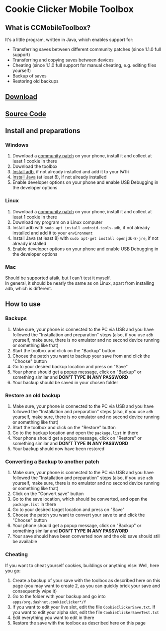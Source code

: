 # Cookie Clicker Mobile Toolbox

## What is CCMobileToolbox?
It's a little program, written in Java, which enables support for:
- Transferring saves between different community patches (since 1.1.0 full support)
- Transferring and copying saves between devices
- Cheating (since 1.1.0 full support for manual cheating, e.g. editing files yourself)
- Backup of saves
- Restoring old backups

## [Download](https://github.com/ThexXTURBOXx/CookieClickerMobileToolbox/releases)

## [Source Code](https://github.com/ThexXTURBOXx/CookieClickerMobileToolbox)

## Install and preparations

### Windows
1. Download a [community patch](patches) on your phone, install it and collect at least 1 cookie in there
2. Download the toolbox
3. [Install adb](https://www.xda-developers.com/install-adb-windows-macos-linux/), if not already installed and add it to your ``PATH``
4. [Install Java](https://www.java.com/de/download/) (at least 8), if not already installed
5. Enable developer options on your phone and enable USB Debugging in the developer options

### Linux
1. Download a [community patch](patches) on your phone, install it and collect at least 1 cookie in there
2. Download my program on a Linux computer
3. Install adb with ``sudo apt install android-tools-adb``, if not already installed and add it to your ``environment``
4. Install Java (at least 8) with ``sudo apt-get install openjdk-8-jre``, if not already installed
5. Enable developer options on your phone and enable USB Debugging in the developer options

### Mac
Should be supported afaik, but I can't test it myself.<br>
In general, it should be nearly the same as on Linux, apart from installing adb, which is different.

## How to use

### Backups
1. Make sure, your phone is connected to the PC via USB and you have followed the "Installation and preparation" steps (also, if you use ``adb`` yourself, make sure, there is no emulator and no second device running or something like that)
2. Start the toolbox and click on the "Backup" button
3. Choose the patch you want to backup your save from and click the "Choose" button
4. Go to your desired backup location and press on "Save"
5. Your phone should get a popup message, click on "Backup" or something similar and **DON'T TYPE IN ANY PASSWORD**
6. Your backup should be saved in your chosen folder

### Restore an old backup
1. Make sure, your phone is connected to the PC via USB and you have followed the "Installation and preparation" steps (also, if you use ``adb`` yourself, make sure, there is no emulator and no second device running or something like that)
2. Start the toolbox and click on the "Restore" button
3. Go to the backup location and open the ``package.list`` in there
4. Your phone should get a popup message, click on "Restore" or something similar and **DON'T TYPE IN ANY PASSWORD**
5. Your backup should now have been restored

### Converting a Backup to another patch
1. Make sure, your phone is connected to the PC via USB and you have followed the "Installation and preparation" steps (also, if you use ``adb`` yourself, make sure, there is no emulator and no second device running or something like that)
2. Click on the "Convert save" button
3. Go to the save location, which should be converted, and open the ``package.list`` in there
4. Go to your desired target location and press on "Save"
5. Choose the patch you want to convert your save to and click the "Choose" button
6. Your phone should get a popup message, click on "Backup" or something similar and **DON'T TYPE IN ANY PASSWORD**
7. Your save should have been converted now and the old save should still be available

### Cheating
If you want to cheat yourself cookies, buildings or anything else: Well, here you go:
1. Create a backup of your save with the toolbox as described here on this page (you may want to create 2, as you can quickly brick your save and consequently wipe it)
2. Go to the folder with your backup and go into ``apps/org.dashnet.cookieclicker*/f``
3. If you want to edit your live slot, edit the file ``CookieClickerSave.txt``. If you want to edit your alpha slot, edit the file ``CookieClickerSaveTest.txt``
4. Edit everything you want to edit in there
5. Restore the save with the toolbox as described here on this page
